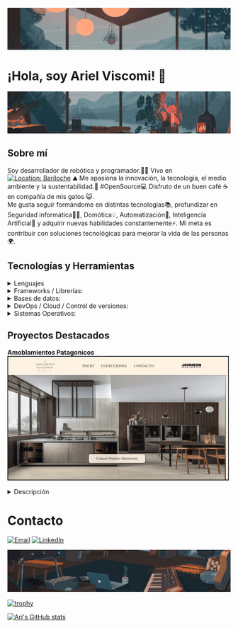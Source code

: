 ![Mi banner](./assets/banner1.png "Banner de mi perfil")
# ¡Hola, soy Ariel Viscomi! 👋
![Mi banner](./assets/banner2.png "Banner de mi perfil")
## Sobre mí
Soy desarrollador de robótica y programador.👨‍💻
Vivo en
[![Location: Bariloche](https://img.shields.io/badge/-Bariloche,%20Argentina-blue?logo=googlemaps&logoColor=white&style=flat-square)](https://www.google.com/maps/place/San+Carlos+de+Bariloche,+R%C3%ADo+Negro/@-41.1282354,-71.5047255,11z/)
⛰️
Me apasiona la innovación, la tecnología, el medio ambiente y la sustentabilidad.🌱
#OpenSource💻
Disfruto de un buen café ☕ en compañía de mis gatos 😺.  
Me gusta seguir formándome en distintas tecnologías📚, profundizar en Seguridad informática🕵️‍♂️, Domótica💡, Automatización🚀, Inteligencia Artificial🧠 y adquirir nuevas habilidades constantemente⚡.
Mi meta es contribuir con soluciones tecnológicas para mejorar la vida de las personas🌍.

## Tecnologías y Herramientas
<details>
<summary>Lenguajes</summary>

![HTML5](https://img.shields.io/badge/HTML5-E34F26?style=flat-square&logo=html5&logoColor=white)
![CSS3](https://img.shields.io/badge/CSS3-1572B6?style=flat-square&logo=css3&logoColor=white)
![Sass](https://img.shields.io/badge/Sass-CC6699?style=flat-square&logo=sass&logoColor=white)
![JavaScript](https://img.shields.io/badge/JavaScript-323330?style=flat-square&logo=javascript&logoColor=white)
![TypeScript](https://img.shields.io/badge/TypeScript-007ACC?style=flat-square&logo=typescript&logoColor=white)
![Python](https://img.shields.io/badge/Python-14354C?style=flat-square&logo=python&logoColor=white)
![C/C++](https://img.shields.io/badge/C%2FC%2B%2B-00599C?style=flat-square&logo=c%2B%2B&logoColor=white)
</details>

<details>
<summary>Frameworks / Librerías:</summary>

![React](https://img.shields.io/badge/React-20232A?style=flat-square&logo=react&logoColor=61DAFB)
![Node.js](https://img.shields.io/badge/Node.js-339933?style=flat-square&logo=node-dot-js&logoColor=white)
![Express.js](https://img.shields.io/badge/Express.js-000000?style=flat-square&logo=express&logoColor=white)
![Django](https://img.shields.io/badge/Django-092E20?style=flat-square&logo=django&logoColor=white)
</details>

<details>
<summary>Bases de datos:</summary>

![PostgreSQL](https://img.shields.io/badge/PostgreSQL-336791?style=flat-square&logo=postgresql&logoColor=white)
![MongoDB](https://img.shields.io/badge/MongoDB-4EA94B?style=flat-square&logo=mongodb&logoColor=white)
</details>

<details>
<summary>DevOps / Cloud / Control de versiones:</summary>

![AWS](https://img.shields.io/badge/Amazon%20AWS-232F3E?style=flat-square&logo=amazon-aws&logoColor=white)
![Docker](https://img.shields.io/badge/Docker-2496ED?style=flat-square&logo=docker&logoColor=white)
![Git](https://img.shields.io/badge/Git-F05032?style=flat-square&logo=git&logoColor=white)
![GitHub Actions](https://img.shields.io/badge/GitHub%20Actions-2088FF?style=flat-square&logo=github-actions&logoColor=white)
</details>

<details>
<summary>Sistemas Operativos:</summary>

![Linux](https://img.shields.io/badge/Linux-FCC624?style=flat-square&logo=linux&logoColor=black)
![Windows](https://img.shields.io/badge/Windows-0078D6?style=flat-square&logo=windows&logoColor=white)

</details>

## Proyectos Destacados

**Amoblamientos Patagonicos**
![Mi Proyecto](./assets/amoblamientos-patagonicos.png "Sitio web de Catalogo")
<details>
<summary>Descripción</summary>

"Descubre la colección completa de amoblamientos modernos de Johnson Amoblamientos. Conoce nuestros showrooms en San Carlos de Bariloche, Patagonia Argentina, y renueva tu hogar con estilo y calidad."
</details>

# Contacto

[![Email](https://img.shields.io/badge/email-D14836?style=flat-square&logo=gmail&logoColor=white)](mailto:arielviscomi.mail@gmail.com)
[![LinkedIn](https://img.shields.io/badge/LinkedIn-0077B5?style=flat-square&logo=linkedin&logoColor=white)](https://www.linkedin.com/in/ariel-viscomi/)

![Mi banner](./assets/banner3.png "Banner de mi perfil")
<!-- WIDGETS -->
[![trophy](https://github-profile-trophy.vercel.app/?username=ariviscomi&theme=dracula&column=3&margin-w=15&margin-h=15&no-bg=true&rank=A,AA,AAA,S,SS,SSS&sort=ranking)](https://github.com/ryo-ma/github-profile-trophy)

[![Ari's GitHub stats](https://github-readme-stats.vercel.app/api?username=ariviscomi&show_icons=true&theme=radical)](https://github.com/anuraghazra/github-readme-stats)
